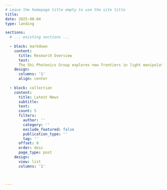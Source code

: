 ```yaml
---
# Leave the homepage title empty to use the site title
title:
date: 2025-08-04
type: landing

sections:
  # ... existing sections ...
  
  - block: markdown
    content:
      title: Research Overview
      text: 
      The Shi Photonics Group explores new frontiers in light manipulation using nanophotonics. Our research spans the entire stack — from new physics of nanoscale light–matter interaction, to innovative photonic components with novel optical responses, and fully integrated photonic systems for dynamic light control. A key focus is bridging nanophotonics with active platforms such as MEMS, liquid crystals, and nonlinear materials to enable next-generation programmable light processing. These technologies open new possibilities for applications in both the classical and quantum domains, including advanced imaging, sensing, displays, and emerging quantum computing systems.
    design:
      columns: '1'
      align: center
    
  - block: collection
    content:
      title: Latest News
      subtitle:
      text:
      count: 5
      filters:
        author: ''
        category: ''
        exclude_featured: false
        publication_type: ''
        tag: ''
      offset: 0
      order: desc
      page_type: post
    design:
      view: list
      columns: '1'
  


---
```


